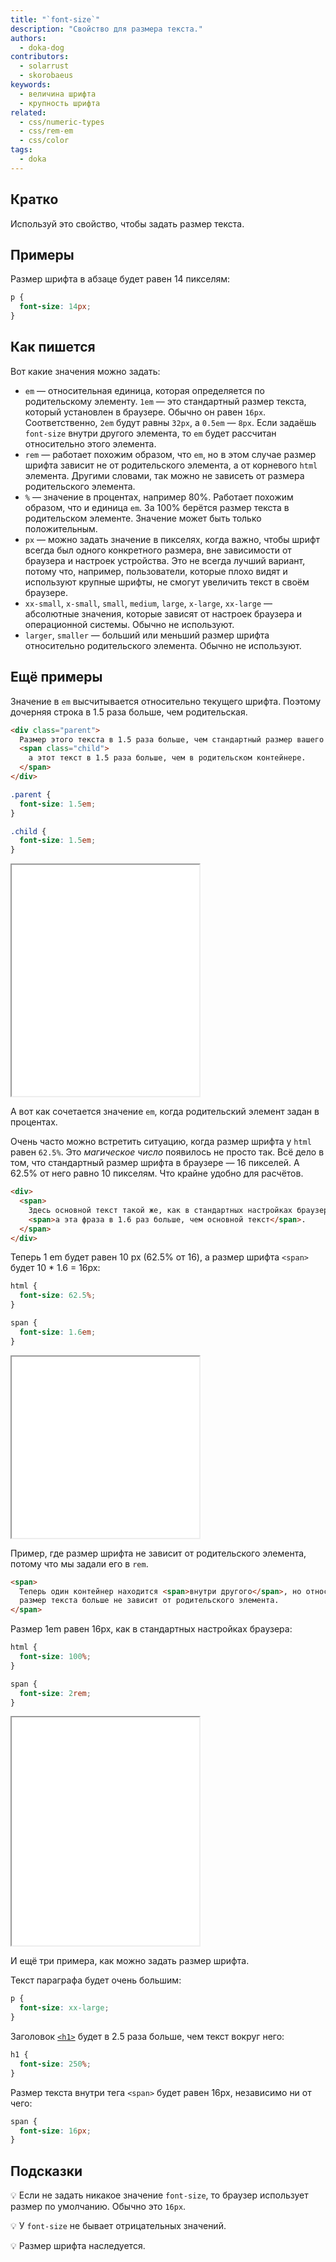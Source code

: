 ```yaml
---
title: "`font-size`"
description: "Свойство для размера текста."
authors:
  - doka-dog
contributors:
  - solarrust
  - skorobaeus
keywords:
  - величина шрифта
  - крупность шрифта
related:
  - css/numeric-types
  - css/rem-em
  - css/color
tags:
  - doka
---
```


## Кратко

Используй это свойство, чтобы задать размер текста.

## Примеры

Размер шрифта в абзаце будет равен 14 пикселям:

```css
p {
  font-size: 14px;
}
```

## Как пишется

Вот какие значения можно задать:

- `em` — относительная единица, которая определяется по родительскому элементу. `1em` — это стандартный размер текста, который установлен в браузере. Обычно он равен `16px`. Соответственно, `2em` будут равны `32px`, а `0.5em` — `8px`. Если задаёшь `font-size` внутри другого элемента, то `em` будет рассчитан относительно этого элемента.
- `rem` — работает похожим образом, что `em`, но в этом случае размер шрифта зависит не от родительского элемента, а от корневого `html` элемента. Другими словами, так можно не зависеть от размера родительского элемента.
- `%` — значение в процентах, например 80%. Работает похожим образом, что и единица `em`. За 100% берётся размер текста в родительском элементе. Значение может быть только положительным.
- `px` — можно задать значение в пикселях, когда важно, чтобы шрифт всегда был одного конкретного размера, вне зависимости от браузера и настроек устройства. Это не всегда лучший вариант, потому что, например, пользователи, которые плохо видят и используют крупные шрифты, не смогут увеличить текст в своём браузере.
- `xx-small`, `x-small`, `small`, `medium`, `large`, `x-large`, `xx-large` — абсолютные значения, которые зависят от настроек браузера и операционной системы. Обычно не используют.
- `larger`, `smaller` — больший или меньший размер шрифта относительно родительского элемента. Обычно не используют.

## Ещё примеры

Значение в `em` высчитывается относительно текущего шрифта. Поэтому дочерняя строка в 1.5 раза больше, чем родительская.

```html
<div class="parent">
  Размер этого текста в 1.5 раза больше, чем стандартный размер вашего браузера,
  <span class="child">
    а этот текст в 1.5 раза больше, чем в родительском контейнере.
  </span>
</div>
```

```css
.parent {
  font-size: 1.5em;
}

.child {
  font-size: 1.5em;
}
```

<iframe title="Размер шрифта в em" src="demos/em/" height="370"></iframe>

А вот как сочетается значение `em`, когда родительский элемент задан в процентах.

Очень часто можно встретить ситуацию, когда размер шрифта у `html` равен `62.5%`. Это _магическое число_ появилось не просто так. Всё дело в том, что стандартный размер шрифта в браузере — 16 пикселей. А 62.5% от него равно 10 пикселям. Что крайне удобно для расчётов.

```html
<div>
  <span>
    Здесь основной текст такой же, как в стандартных настройках браузера,
    <span>а эта фраза в 1.6 раз больше, чем основной текст</span>.
  </span>
</div>
```

Теперь 1 em будет равен 10 px (62.5% от 16), а размер шрифта `<span>` будет 10 * 1.6 = 16px:

```css
html {
  font-size: 62.5%;
}

span {
  font-size: 1.6em;
}
```

<iframe title="Размер шрифта в em" src="demos/em-2/" height="290"></iframe>

Пример, где размер шрифта не зависит от родительского элемента, потому что мы задали его в `rem`.

```html
<span>
  Теперь один контейнер находится <span>внутри другого</span>, но относительный
  размер текста больше не зависит от родительского элемента.
</span>
```

Размер 1em равен 16px, как в стандартных настройках браузера:

```css
html {
  font-size: 100%;
}

span {
  font-size: 2rem;
}
```

<iframe title="Размер шрифта в rem" src="demos/rem/" height="365"></iframe>

И ещё три примера, как можно задать размер шрифта.

Текст параграфа будет очень большим:

```css
p {
  font-size: xx-large;
}
```

Заголовок [`<h1>`](/html/h1-h6/) будет в 2.5 раза больше, чем текст вокруг него:

```css
h1 {
  font-size: 250%;
}
```

Размер текста внутри тега `<span>` будет равен 16px, независимо ни от чего:

```css
span {
  font-size: 16px;
}
```

## Подсказки

💡 Если не задать никакое значение `font-size`, то браузер использует размер по умолчанию. Обычно это `16px`.

💡 У `font-size` не бывает отрицательных значений.

💡 Размер шрифта наследуется.
